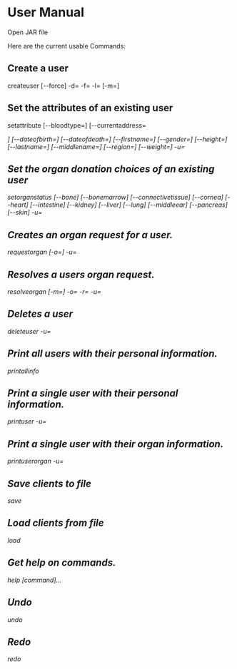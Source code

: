 # User Manual

Open JAR file

Here are the current usable Commands:

## Create a user

createuser [--force] -d=<dateOfBirth> -f=<firstName> -l=<lastName>
                  [-m=<middleNames>]


## Set the attributes of an existing user

setattribute [--bloodtype=<bloodType>] [--currentaddress=<address>]
                    [--dateofbirth=<dateOfBirth>] [--dateofdeath=<dateOfDeath>]
                    [--firstname=<firstName>] [--gender=<gender>]
                    [--height=<height>] [--lastname=<lastName>]
                    [--middlename=<middleName>] [--region=<region>]
                    [--weight=<weight>] -u=<uid>


## Set the organ donation choices of an existing user

setorganstatus [--bone] [--bonemarrow] [--connectivetissue] [--cornea]
                      [--heart] [--intestine] [--kidney] [--liver] [--lung]
                      [--middleear] [--pancreas] [--skin] -u=<uid>


## Creates an organ request for a user.

requestorgan [-o=<organType>] -u=<uid>

## Resolves a users organ request.

resolveorgan [-m=<message>] -o=<organType> -r=<resolveReason> -u=<uid>

## Deletes a user

deleteuser -u=<uid>



## Print all users with their personal information.

printallinfo


## Print a single user with their personal information.

printuser -u=<uid>



## Print a single user with their organ information.

printuserorgan -u=<uid>



## Save clients to file

save


## Load clients from file

load


## Get help on commands.

help [command]...

## Undo

undo

## Redo

redo